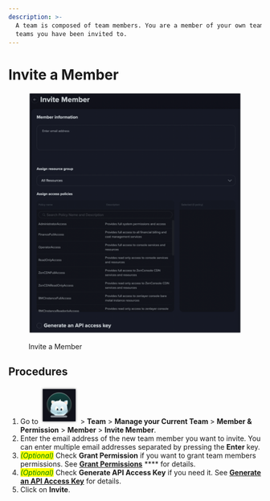 ```yaml
---
description: >-
  A team is composed of team members. You are a member of your own team and any
  teams you have been invited to.
---
```


# Invite a Member

<figure><img src="../../.gitbook/assets/image (9) (2).png" alt=""><figcaption><p>Invite a Member</p></figcaption></figure>

## Procedures

1. Go to <img src="../../.gitbook/assets/image (19).png" alt="" data-size="line"> > **Team** > **Manage your Current Team** > **Member & Permission** > **Member** > **Invite Member**.
2. Enter the email address of the new team member you want to invite. You can enter multiple email addresses separated by pressing the **Enter** key.
3. _<mark style="color:green;">(Optional)</mark>_ Check **Grant Permission** if you want to grant team members permissions. See [**Grant Permissions**](grant-permission.md) **** for details.
4. _<mark style="color:green;">(Optional)</mark>_ Check **Generate API Access Key** if you need it. See [**Generate an API Access Key**](generate-an-api-access-key.md) for details.
5. Click on **Invite**.

